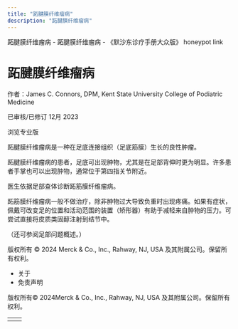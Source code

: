 ```yaml
---
title: "跖腱膜纤维瘤病"
description: "跖腱膜纤维瘤病"
---
```


﻿跖腱膜纤维瘤病 \- 跖腱膜纤维瘤病 \- 《默沙东诊疗手册大众版》 honeypot link

# 跖腱膜纤维瘤病

作者：James C. Connors, DPM, Kent State University College of Podiatric Medicine

已审核/已修订 12月 2023

浏览专业版

跖腱膜纤维瘤病是一种在足底连接组织（足底筋膜）生长的良性肿瘤。

跖腱膜纤维瘤病的患者，足底可出现肿物，尤其是在足部背伸时更为明显。许多患者手掌也可以出现肿物，通常位于第四指关节附近。

医生依据足部查体诊断跖筋膜纤维瘤病。

跖筋膜纤维瘤病一般不做治疗，除非肿物过大导致负重时出现疼痛。如果有症状，佩戴可改变足的位置和活动范围的装置（矫形器）有助于减轻来自肿物的压力。可尝试直接将皮质类固醇注射到结节中。

（还可参阅足部问题概述。）



版权所有 © 2024
Merck & Co., Inc., Rahway, NJ, USA 及其附属公司。保留所有权利。

- 关于
- 免责声明

版权所有© 2024Merck & Co., Inc., Rahway, NJ, USA 及其附属公司。保留所有权利。

|     |     |
| --- | --- |
|  |  |